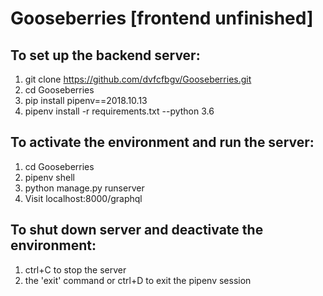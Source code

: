 Gooseberries [frontend unfinished]
===
## To set up the backend server:
1. git clone https://github.com/dvfcfbgv/Gooseberries.git
2. cd Gooseberries
3. pip install pipenv==2018.10.13
4. pipenv install -r requirements.txt --python 3.6
## To activate the environment and run the server:
1. cd Gooseberries
2. pipenv shell
3. python manage.py runserver
4. Visit localhost:8000/graphql
## To shut down server and deactivate the environment:
1. ctrl+C to stop the server 
2. the 'exit' command or ctrl+D to exit the pipenv session

